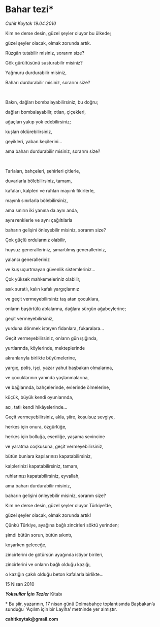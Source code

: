 # Bahar tezi*

*Cahit Koytak 19.04.2010*

<div class="yazi"><p>Kim ne derse desin, güzel şeyler oluyor bu ülkede; </p>
<p>güzel şeyler olacak, olmak zorunda artık. </p>
<p>Rüzgârı tutabilir misiniz, sorarım size? </p>
<p>Gök gürültüsünü susturabilir misiniz? </p>
<p>Yağmuru durdurabilir misiniz, </p>
<p>Baharı durdurabilir misiniz, sorarım size?</p>
<p>       </p>
<p>Bakın, dağları bombalayabilirsiniz, bu doğru;</p>
<p>dağları bombalayabilir, otları, çiçekleri, </p>
<p>ağaçları yakıp yok edebilirsiniz; </p>
<p>kuşları öldürebilirsiniz, </p>
<p>geyikleri, yaban keçilerini...</p>
<p>ama baharı durdurabilir misiniz, sorarım size?</p>
<p>       </p>
<p>Tarlaları, bahçeleri, şehirleri çitlerle, </p>
<p>duvarlarla bölebilirsiniz, tamam,</p>
<p>kafaları, kalpleri ve ruhları mayınlı fikirlerle, </p>
<p>mayınlı sınırlarla bölebilirsiniz, </p>
<p>ama sınırın iki yanına da aynı anda, </p>
<p>aynı renklerle ve aynı çağıltılarla </p>
<p>baharın gelişini önleyebilir misiniz, sorarım size?</p>
<p>Çok güçlü ordularınız olabilir, </p>
<p>huysuz generalleriniz, şımartılmış generalleriniz, </p>
<p>yalancı generalleriniz </p>
<p>ve kuş uçurtmayan güvenlik sistemleriniz...</p>
<p>Çok yüksek mahkemeleriniz olabilir, </p>
<p>asık suratlı, kalın kafalı yargıçlarınız</p>
<p>ve geçit vermeyebilirsiniz taş atan çocuklara, </p>
<p>onların başörtülü ablalarına, dağlara sürgün ağabeylerine;</p>
<p>geçit vermeyebilirsiniz, </p>
<p>yurduna dönmek isteyen fidanlara, fukaralara... </p>
<p>Geçit vermeyebilirsiniz, onların gün ışığında, </p>
<p>yurtlarında, köylerinde, mekteplerinde </p>
<p>akranlarıyla birlikte büyümelerine, </p>
<p>yargıç, polis, işçi, yazar yahut başbakan olmalarına,</p>
<p>ve çocuklarının yanında yaşlanmalarına, </p>
<p>ve bağlarında, bahçelerinde, evlerinde ölmelerine,</p>
<p>küçük, büyük kendi oyunlarında, </p>
<p>acı, tatlı kendi hikâyelerinde...</p>
<p>Geçit vermeyebilirsiniz, akla, şiire, koşulsuz sevgiye, </p>
<p>herkes için onura, özgürlüğe, </p>
<p>herkes için bolluğa, esenliğe, yaşama sevincine </p>
<p>ve yaratma coşkusuna, geçit vermeyebilirsiniz, </p>
<p>bütün bunlara kapılarınızı kapatabilirsiniz, </p>
<p>kalplerinizi kapatabilirsiniz, tamam, </p>
<p>ruhlarınızı kapatabilirsiniz, eyvallah,</p>
<p>ama baharı durdurabilir misiniz, </p>
<p>baharın gelişini önleyebilir misiniz, sorarım size?</p>
<p>Kim ne derse desin, güzel şeyler oluyor Türkiye’de,</p>
<p>güzel şeyler olacak, olmak zorunda artık!</p>
<p>Çünkü Türkiye, ayağına bağlı zincirleri söktü yerinden;</p>
<p>şimdi bütün sorun, bütün sıkıntı, </p>
<p>koşarken geleceğe, </p>
<p>zincirlerini de götürsün ayağında istiyor birileri, </p>
<p>zincirlerini ve onların bağlı olduğu kazığı,</p>
<p>o kazığın çakılı olduğu beton kafalarla birlikte...</p>
<p>15 Nisan 2010</p>
<p><b><i>Yoksullar İçin Tezler</i></b> Kitabı</p>
<p>* Bu şiir, yazarının, 17 nisan günü Dolmabahçe toplantısında Başbakan’a sunduğu  ‘Açılım için bir Layiha’ metninde yer almıştır.</p>
<p><b>cahitkoytak</b><b>@gmail.com</b></p></div>
